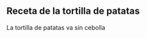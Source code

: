 <!DOCTYPE html>
<html>
<body>
<h2>Receta de la tortilla de patatas</h2>
<p>La tortilla de patatas va sin cebolla</p>
<src https://www.mercadona.es/ alt=</>
